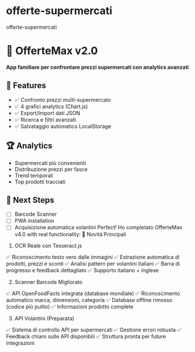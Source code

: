 # offerte-supermercati
offerte-supermercati
# 🛒 OfferteMax v2.0
**App familiare per confrontare prezzi supermercati con analytics avanzati**

## 🎯 Features
- ✅ Confronto prezzi multi-supermercato
- ✅ 4 grafici analytics (Chart.js)
- ✅ Export/Import dati JSON
- ✅ Ricerca e filtri avanzati
- ✅ Salvataggio automatico LocalStorage

## 🏆 Analytics
- Supermercati più convenienti
- Distribuzione prezzi per fasce
- Trend temporali
- Top prodotti tracciati

## 🚀 Next Steps
- [ ] Barcode Scanner
- [ ] PWA Installation
- [ ] Acquisizione automatica volantini
Perfect! Ho completato OfferteMax v4.0 with real functionality:
🎯 Novità Principali
1. OCR Reale con Tesseract.js

✅ Riconoscimento testo vero dalle immagini
✅ Estrazione automatica di prodotti, prezzi e sconti
✅ Analisi pattern per volantini italiani
✅ Barra di progresso e feedback dettagliato
✅ Supporto italiano + inglese

2. Scanner Barcode Migliorato

✅ API OpenFoodFacts integrata (database mondiale)
✅ Riconoscimento automatico marca, dimensioni, categoria
✅ Database offline rimosso (codice più pulito)
✅ Informazioni prodotto complete

3. API Volantini (Preparata)

✅ Sistema di controllo API per supermercati
✅ Gestione errori robusta
✅ Feedback chiaro sulle API disponibili
✅ Struttura pronta per future integrazioni
